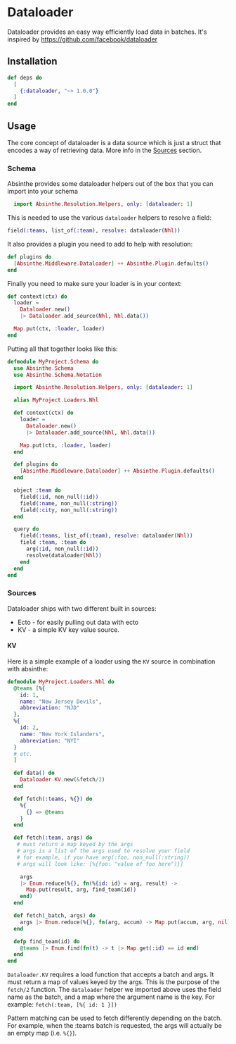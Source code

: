 # Dataloader

Dataloader provides an easy way efficiently load data in batches.
It's inspired by https://github.com/facebook/dataloader

## Installation

```elixir
def deps do
  [
    {:dataloader, "~> 1.0.0"}
  ]
end
```

## Usage

The core concept of dataloader is a data source which is just a struct
that encodes a way of retrieving data. More info in the [Sources](#sources) section.

### Schema

Absinthe provides some dataloader helpers out of the box that you can import into your schema

```elixir
  import Absinthe.Resolution.Helpers, only: [dataloader: 1]
```

This is needed to use the various `dataloader` helpers to resolve a field:

```elixir
field(:teams, list_of(:team), resolve: dataloader(Nhl))
```

It also provides a plugin you need to add to help with resolution:

```elixir
def plugins do
  [Absinthe.Middleware.Dataloader] ++ Absinthe.Plugin.defaults()
end
```

Finally you need to make sure your loader is in your context:

```elixir
def context(ctx) do
  loader =
    Dataloader.new()
    |> Dataloader.add_source(Nhl, Nhl.data())

  Map.put(ctx, :loader, loader)
end
```

Putting all that together looks like this:

```elixir
defmodule MyProject.Schema do
  use Absinthe.Schema
  use Absinthe.Schema.Notation

  import Absinthe.Resolution.Helpers, only: [dataloader: 1]

  alias MyProject.Loaders.Nhl

  def context(ctx) do
    loader =
      Dataloader.new()
      |> Dataloader.add_source(Nhl, Nhl.data())

    Map.put(ctx, :loader, loader)
  end

  def plugins do
    [Absinthe.Middleware.Dataloader] ++ Absinthe.Plugin.defaults()
  end

  object :team do
    field(:id, non_null(:id))
    field(:name, non_null(:string))
    field(:city, non_null(:string))
  end

  query do
    field(:teams, list_of(:team), resolve: dataloader(Nhl))
    field :team, :team do
      arg(:id, non_null(:id))
      resolve(dataloader(Nhl))
    end
  end
end
```

### Sources

Dataloader ships with two different built in sources:

* Ecto - for easily pulling out data with ecto
* KV - a simple KV key value source.

#### KV

Here is a simple example of a loader using the `KV` source in combination with absinthe:

```elixir
defmodule MyProject.Loaders.Nhl do
  @teams [%{
    id: 1,
    name: "New Jersey Devils",
    abbreviation: "NJD"
  },
  %{
    id: 2,
    name: "New York Islanders",
    abbreviation: "NYI"
  }
  # etc.
  ]

  def data() do
    Dataloader.KV.new(&fetch/2)
  end

  def fetch(:teams, %{}) do
    %{
      {} => @teams
    }
  end

  def fetch(:team, args) do
   # must return a map keyed by the args
   # args is a list of the args used to resolve your field
   # for example, if you have arg(:foo, non_null(:string))
   # args will look like: [%{foo: "value of foo here")}]

    args
    |> Enum.reduce(%{}, fn(%{id: id} = arg, result) ->
      Map.put(result, arg, find_team(id))
    end)
  end

  def fetch(_batch, args) do
    args |> Enum.reduce(%{}, fn(arg, accum) -> Map.put(accum, arg, nil) end)
  end

  defp find_team(id) do
    @teams |> Enum.find(fn(t) -> t |> Map.get(:id) == id end)
  end
end
```

`Dataloader.KV` requires a load function that accepts a batch and args. It must return a map of values keyed by the args.
This is the purpose of the `fetch/2` function. The `dataloader` helper we imported above uses the field name as the batch, and a map where the argument name is the key. For example: `fetch(:team, [%{ id: 1 }])`

Pattern matching can be used to fetch differently depending on the batch. For example, when the :teams batch is requested, the args will actually be an empty map (i.e. `%{}`).